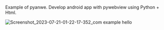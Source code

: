 Example of pyanwe. Develop android app with pywebview using Python + Html.

![Screenshot_2023-07-21-01-22-17-352_com example hello](https://github.com/hajaulee/pyanwe-example/assets/26093363/62fff236-76c2-4f00-a1da-e255d0404b63)
